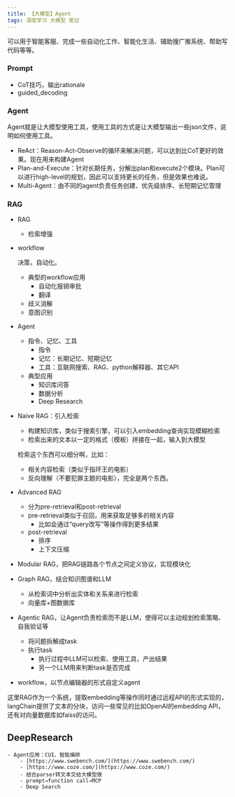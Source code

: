 ```yaml
---
title: 【大模型】Agent
tags: 深度学习 大模型 笔记
---
```



可以用于智能客服、完成一些自动化工作、智能化生活、辅助搜广推系统、帮助写代码等等。

### Prompt

- CoT技巧，输出rationale
- guided_decoding

### Agent

Agent就是让大模型使用工具，使用工具的方式是让大模型输出一些json文件，说明如何使用工具。

- ReAct：Reason-Act-Observe的循环来解决问题，可以达到比CoT更好的效果。现在用来构建Agent
- Plan-and-Execute：针对长期任务，分解出plan和execute2个模块。Plan可以进行high-level的规划，因此可以支持更长的任务，但是效果也难说。
- Multi-Agent：由不同的agent负责任务创建、优先级排序、长短期记忆管理

### RAG


- RAG
  - 检索增强

- workflow

  决策，自动化。

  - 典型的workflow应用
      - 自动化报销审批
      - 翻译
  - 歧义消解
  - 意图识别

- Agent
  - 指令、记忆、工具
      - 指令
      - 记忆：长期记忆、短期记忆
      - 工具：互联网搜索、RAG、python解释器、其它API
  - 典型应用
      - 知识库问答
      - 数据分析
      - Deep Research



- Naive RAG：引入检索
    - 构建知识库，类似于搜索引擎，可以引入embedding查询实现模糊检索
    - 检索出来的文本以一定的格式（模板）拼接在一起，输入到大模型

    检索这个东西可以细分啊，比如：

    - 相关内容检索（类似于指环王的电影）
    - 反向理解（不要犯罪主题的电影），完全是两个东西。
- Advanced RAG
    - 分为pre-retrieval和post-retrieval
    - pre-retrieval类似于召回，用来获取足够多的相关内容
        - 比如会通过“query改写”等操作得到更多结果
    - post-retrieval
        - 排序
        - 上下文压缩
- Modular RAG，把RAG链路各个节点之间定义协议，实现模块化
- Graph RAG，结合知识图谱和LLM
    - 从检索词中分析出实体和关系来进行检索
    - 向量库+图数据库
- Agentic RAG，让Agent负责检索而不是LLM，使得可以主动规划检索策略、自我验证等
    - 将问题拆解成task
    - 执行task
        - 执行过程中LLM可以检索、使用工具，产出结果
        - 另一个LLM用来判断task是否完成
- workflow，以节点编辑器的形式自定义agent

这里RAG作为一个系统，提取embedding等操作同时通过远程API的形式实现的，langChain提供了文本的分块，访问一些常见的比如OpenAI的embedding API，还有对向量数据库如faiss的访问。

## DeepResearch


    - Agent应用：CUI、智能编排
        - [https://www.swebench.com/](https://www.swebench.com/)
        - [https://www.coze.com/](https://www.coze.com/)
        - 结合parser转文本交给大模型做
        - prompt→function call→MCP
        - Deep Search